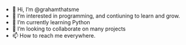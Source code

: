 - 👋 Hi, I’m @grahamthatsme
- 👀 I’m interested in programming, and contiuning to learn and grow.
- 🌱 I’m currently learning Python
- 💞️ I’m looking to collaborate on many projects
- 📫 How to reach me everywhere.

<!---
grahamthatsme/grahamthatsme is a ✨ special ✨ repository because its `README.md` (this file) appears on your GitHub profile.
You can click the Preview link to take a look at your changes.
--->
